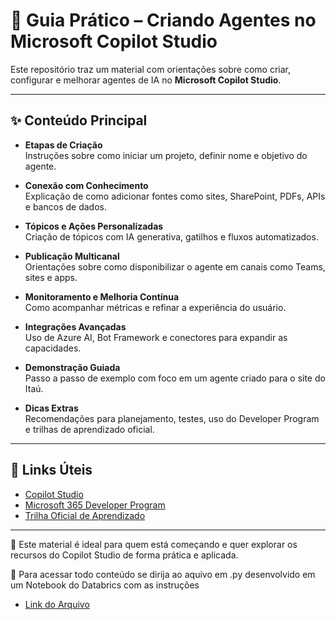 # 🤖 Guia Prático – Criando Agentes no Microsoft Copilot Studio

Este repositório traz um material com orientações sobre como criar, configurar e melhorar agentes de IA no **Microsoft Copilot Studio**.

---

## ✨ Conteúdo Principal

- **Etapas de Criação**  
  Instruções sobre como iniciar um projeto, definir nome e objetivo do agente.

- **Conexão com Conhecimento**  
  Explicação de como adicionar fontes como sites, SharePoint, PDFs, APIs e bancos de dados.

- **Tópicos e Ações Personalizadas**  
  Criação de tópicos com IA generativa, gatilhos e fluxos automatizados.

- **Publicação Multicanal**  
  Orientações sobre como disponibilizar o agente em canais como Teams, sites e apps.

- **Monitoramento e Melhoria Contínua**  
  Como acompanhar métricas e refinar a experiência do usuário.

- **Integrações Avançadas**  
  Uso de Azure AI, Bot Framework e conectores para expandir as capacidades.

- **Demonstração Guiada**  
  Passo a passo de exemplo com foco em um agente criado para o site do Itaú.

- **Dicas Extras**  
  Recomendações para planejamento, testes, uso do Developer Program e trilhas de aprendizado oficial.

---

## 🔗 Links Úteis

- [Copilot Studio](https://copilotstudio.microsoft.com/)  
- [Microsoft 365 Developer Program](https://developer.microsoft.com/en-us/microsoft-365/dev-program)  
- [Trilha Oficial de Aprendizado](https://learn.microsoft.com/pt-br/training/paths/work-power-virtual-agents/)

---

📌 Este material é ideal para quem está começando e quer explorar os recursos do Copilot Studio de forma prática e aplicada.

📌 Para acessar todo conteúdo se dirija ao aquivo em .py desenvolvido em um Notebook do Databrics com as instruções 
- [Link do Arquivo](https://github.com/patriciacidadesilva/Copilot_Studio/blob/main/Como%20Criar%20um%20Agente%20no%20Copilot%20Studio.py)
